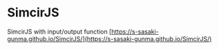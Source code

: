 # SimcirJS
SimcirJS with input/output function
[https://s-sasaki-gunma.github.io/SimcirJS/](https://s-sasaki-gunma.github.io/SimcirJS/)
